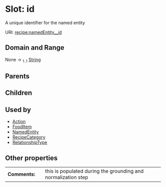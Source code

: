 
# Slot: id


A unique identifier for the named entity

URI: [recipe:namedEntity__id](http://w3id.org/ontogpt/recipe/namedEntity__id)


## Domain and Range

None &#8594;  <sub>1..1</sub> [String](types/String.md)

## Parents


## Children


## Used by

 * [Action](Action.md)
 * [FoodItem](FoodItem.md)
 * [NamedEntity](NamedEntity.md)
 * [RecipeCategory](RecipeCategory.md)
 * [RelationshipType](RelationshipType.md)

## Other properties

|  |  |  |
| --- | --- | --- |
| **Comments:** | | this is populated during the grounding and normalization step |


